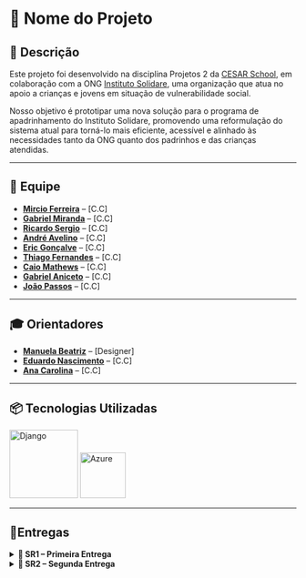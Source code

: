 # 🌟 Nome do Projeto

## 📝 Descrição

Este projeto foi desenvolvido na disciplina Projetos 2 da [CESAR School](https://www.cesar.school/), em colaboração com a ONG [Instituto Solidare](https://institutosolidare.org.br/), uma organização que atua no apoio a crianças e jovens em situação de vulnerabilidade social.

Nosso objetivo é prototipar uma nova solução para o programa de apadrinhamento do Instituto Solidare, promovendo uma reformulação do sistema atual para torná-lo mais eficiente, acessível e alinhado às necessidades tanto da ONG quanto dos padrinhos e das crianças atendidas.

---

## 👥 Equipe

- [**Mircio Ferreira**](https://github.com/Mircio-Ferreira) – [C.C]
- [**Gabriel Miranda**](https://github.com/GMiranda21ML) – [C.C]
- [**Ricardo Sergio**](https://github.com/whosricardo) – [C.C]
- [**André Avelino**](https://github.com/avelinoandre) – [C.C]
- [**Eric Gonçalve**](https://github.com/eric-albuquer) – [C.C]
- [**Thiago Fernandes**]() – [C.C]
- [**Caio Mathews**]() – [C.C]
- [**Gabriel Aniceto**]() – [C.C]
- [**João Passos**]() – [C.C]


---

## 🎓 Orientadores

- [**Manuela Beatriz**](https://www.linkedin.com/in/manucorreia/) – [Designer]
- [**Eduardo Nascimento**]() – [C.C]
- [**Ana Carolina**](https://www.linkedin.com/in/carolmello--/) – [C.C]

---

## 📦 Tecnologias Utilizadas

<img src="https://static.djangoproject.com/img/logos/django-logo-negative.svg" alt="Django" width="120"/>
<img src="https://upload.wikimedia.org/wikipedia/commons/f/fa/Microsoft_Azure.svg" alt="Azure" width="80"/>

---

## 📨Entregas

<details>
<summary><strong>📁 SR1 – Primeira Entrega</strong></summary>

# 📁 SR1 – Primeira Entrega

## 📜**Histórias de Usuário**

### **História 1 - Cadastro de Padrinho**
Como um usuário interessado em participar do sistema de apadrinhamento, quero me cadastrar, para poder acessar a plataforma e iniciar minha jornada como padrinho.

#### **Cenário 1: Falha no Cadastro devido ao Erro no Preenchimento de Campos**
- **Dado** que o usuário está fazendo o cadastramento e deixou um ou mais campos obrigatórios em branco,
- **Quando** o usuário seleciona em "confirmar cadastro",
- **Então** o sistema alerta que não pode seguir para a próxima etapa, pois o cadastro precisa estar totalmente preenchido.

#### **Cenário 2: Sucesso na Visualização**
- **Dado** que o usuário preencheu todos os campos obrigatórios corretamente,
- **Quando** o usuário seleciona em "prosseguir",
- **Então** o sistema deve registrar os dados do usuário,
- **E** exibir uma mensagem de sucesso,
- **E** redirecionar o usuário para a próxima etapa da plataforma.

---

### **História 2 - Cadastro e Gerenciamento de Apadrinhados**
Como administrador, quero poder cadastrar e gerenciar apadrinhados para garantir que os dados dos apadrinhados sejam registrados e mantidos atualizados.

#### **Cenário 1: Falha no Cadastramento devido a Campos Não Preenchidos Corretamente**
- **Dado** que o usuário preencheu os dados de cadastramento, mas não preencheu todos de forma correta,
- **Quando** o usuário seleciona a opção "efetuar cadastramento",
- **Então** o sistema alerta quais campos não foram cadastrados de forma correta e pede para que eles sejam preenchidos.

#### **Cenário 2: Sucesso no Cadastramento de um Apadrinhado**
- **Dado** que o usuário preencheu os dados de cadastramento corretamente,
- **Quando** o usuário seleciona a opção "efetuar cadastramento",
- **Então** o sistema alerta que o cadastramento foi efetuado com sucesso, demonstrando os dados cadastrados e exibindo se ele deseja cadastrar outro apadrinhado.

#### **Cenário 3: Excluir Apadrinhado do Sistema**
- **Dado** que o usuário está na página de gerenciar apadrinhados,
- **Quando** o administrador seleciona o apadrinhado e clica em "apagar do sistema",
- **Então** o sistema alerta se deseja prosseguir e, caso confirmado, o sistema deleta todos os dados do banco de dados.

## 🔄**Diagrama de atividade**

![Storyboard da Historia 1](InstitutoSolidare/img_readme/diagrama_atividade_1.png)

![Storyboard da Historia 2](InstitutoSolidare/img_readme/diagrama_atividade_2.png)


## 🖼️**Storyboards**


## 📝**Relatório de Programação**



</details>

<details>
<summary><strong>📁 SR2 – Segunda Entrega</strong></summary>



</details>
